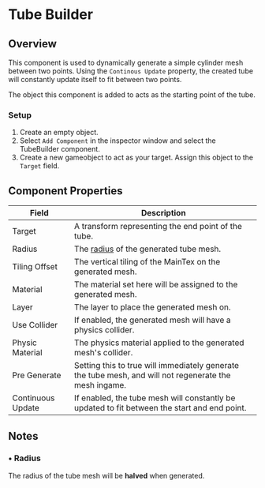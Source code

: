 # Tube Builder

## Overview
This component is used to dynamically generate a simple cylinder mesh between two points. Using the `Continous Update` property, the created tube will constantly update itself to fit between two points.

The object this component is added to acts as the starting point of the tube.


### Setup
1. Create an empty object.
2. Select `Add Component` in the inspector window and select the TubeBuilder component.
3. Create a new gameobject to act as your target. Assign this object to the `Target` field. 


## Component Properties

| Field              | Description
| ---                | ---
| Target             | A transform representing the end point of the tube.
| Radius             | The [radius](#-radius) of the generated tube mesh.
| Tiling Offset      | The vertical tiling of the MainTex on the generated mesh.
| Material           | The material set here will be assigned to the generated mesh.
| Layer              | The layer to place the generated mesh on.
| Use Collider       | If enabled, the generated mesh will have a physics collider.
| Physic Material    | The physics material applied to the generated mesh's collider.
| Pre Generate       | Setting this to true will immediately generate the tube mesh, and will not regenerate the mesh ingame.
| Continuous Update  | If enabled, the tube mesh will constantly be updated to fit between the start and end point.

## Notes

### • Radius
The radius of the tube mesh will be **halved** when generated.